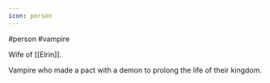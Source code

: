 ```yaml
---
icon: person 
---
```

#person #vampire 

Wife of [[Elrin]].

Vampire who made a pact with a demon to prolong the life of their kingdom.